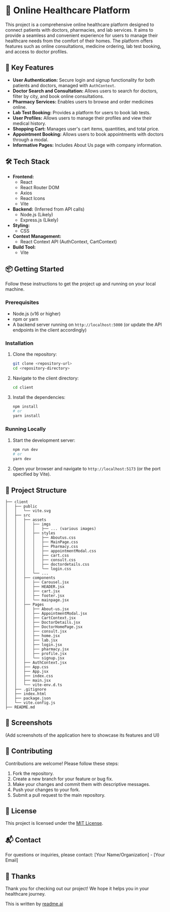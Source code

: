# 🏥 Online Healthcare Platform 

This project is a comprehensive online healthcare platform designed to connect patients with doctors, pharmacies, and lab services. It aims to provide a seamless and convenient experience for users to manage their healthcare needs from the comfort of their homes. The platform offers features such as online consultations, medicine ordering, lab test booking, and access to doctor profiles.

## 🚀 Key Features

- **User Authentication:** Secure login and signup functionality for both patients and doctors, managed with `AuthContext`.
- **Doctor Search and Consultation:** Allows users to search for doctors, filter by city, and book online consultations.
- **Pharmacy Services:** Enables users to browse and order medicines online.
- **Lab Test Booking:** Provides a platform for users to book lab tests.
- **User Profiles:** Allows users to manage their profiles and view their medical history.
- **Shopping Cart:** Manages user's cart items, quantities, and total price.
- **Appointment Booking:** Allows users to book appointments with doctors through a modal.
- **Informative Pages:** Includes About Us page with company information.

## 🛠️ Tech Stack

- **Frontend:**
    - React
    - React Router DOM
    - Axios
    - React Icons
    - Vite
- **Backend:** (Inferred from API calls)
    - Node.js (Likely)
    - Express.js (Likely)
- **Styling:**
    - CSS
- **Context Management:**
    - React Context API (AuthContext, CartContext)
- **Build Tool:**
    - Vite

## 📦 Getting Started

Follow these instructions to get the project up and running on your local machine.

### Prerequisites

- Node.js (v16 or higher)
- npm or yarn
- A backend server running on `http://localhost:5000` (or update the API endpoints in the client accordingly)

### Installation

1.  Clone the repository:

    ```bash
    git clone <repository-url>
    cd <repository-directory>
    ```

2.  Navigate to the client directory:

    ```bash
    cd client
    ```

3.  Install the dependencies:

    ```bash
    npm install
    # or
    yarn install
    ```

### Running Locally

1.  Start the development server:

    ```bash
    npm run dev
    # or
    yarn dev
    ```

2.  Open your browser and navigate to `http://localhost:5173` (or the port specified by Vite).

## 📂 Project Structure

```
├── client
│   ├── public
│   │   └── vite.svg
│   ├── src
│   │   ├── assets
│   │   │   ├── imgs
│   │   │   │   ├── ... (various images)
│   │   │   ├── styles
│   │   │   │   ├── Aboutus.css
│   │   │   │   ├── MainPage.css
│   │   │   │   ├── Pharmacy.css
│   │   │   │   ├── appointmentModal.css
│   │   │   │   ├── cart.css
│   │   │   │   ├── consult.css
│   │   │   │   ├── doctordetails.css
│   │   │   │   └── login.css
│   │   │   └── ...
│   │   ├── components
│   │   │   ├── Carousel.jsx
│   │   │   ├── HEADER.jsx
│   │   │   ├── cart.jsx
│   │   │   ├── footer.jsx
│   │   │   └── mainpage.jsx
│   │   ├── Pages
│   │   │   ├── About-us.jsx
│   │   │   ├── AppointmentModal.jsx
│   │   │   ├── CartContext.jsx
│   │   │   ├── DoctorDetails.jsx
│   │   │   ├── DoctorHomePage.jsx
│   │   │   ├── consult.jsx
│   │   │   ├── home.jsx
│   │   │   ├── lab.jsx
│   │   │   ├── login.jsx
│   │   │   ├── pharmacy.jsx
│   │   │   ├── profile.jsx
│   │   │   └── signup.jsx
│   │   ├── AuthContext.jsx
│   │   ├── App.css
│   │   ├── App.jsx
│   │   ├── index.css
│   │   ├── main.jsx
│   │   └── vite-env.d.ts
│   ├── .gitignore
│   ├── index.html
│   ├── package.json
│   └── vite.config.js
├── README.md
```

## 📸 Screenshots

(Add screenshots of the application here to showcase its features and UI)

## 🤝 Contributing

Contributions are welcome! Please follow these steps:

1.  Fork the repository.
2.  Create a new branch for your feature or bug fix.
3.  Make your changes and commit them with descriptive messages.
4.  Push your changes to your fork.
5.  Submit a pull request to the main repository.

## 📝 License

This project is licensed under the [MIT License](LICENSE).

## 📬 Contact

For questions or inquiries, please contact: [Your Name/Organization] - [Your Email]

## 💖 Thanks

Thank you for checking out our project! We hope it helps you in your healthcare journey.

This is written by [readme.ai](https://readme-generator-phi.vercel.app/)
